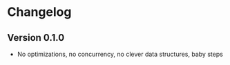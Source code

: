Changelog
=========

Version 0.1.0
-------------
* No optimizations, no concurrency, no clever data structures, baby steps
